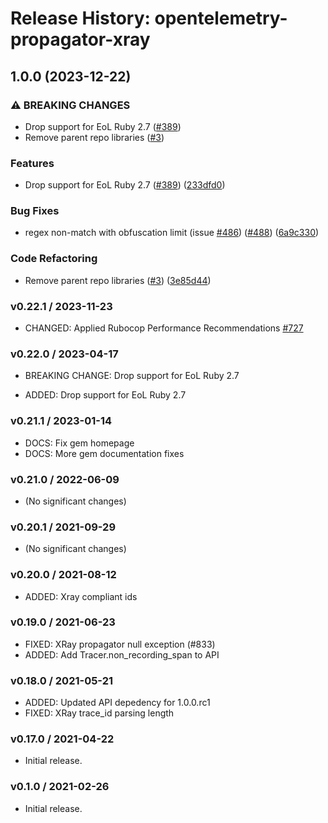 # Release History: opentelemetry-propagator-xray

## 1.0.0 (2023-12-22)


### ⚠ BREAKING CHANGES

* Drop support for EoL Ruby 2.7 ([#389](https://github.com/open-telemetry/opentelemetry-ruby-contrib/issues/389))
* Remove parent repo libraries ([#3](https://github.com/open-telemetry/opentelemetry-ruby-contrib/issues/3))

### Features

* Drop support for EoL Ruby 2.7 ([#389](https://github.com/open-telemetry/opentelemetry-ruby-contrib/issues/389)) ([233dfd0](https://github.com/open-telemetry/opentelemetry-ruby-contrib/commit/233dfd0dae81346e9687090f9d8dfb85215e0ba7))


### Bug Fixes

* regex non-match with obfuscation limit (issue [#486](https://github.com/open-telemetry/opentelemetry-ruby-contrib/issues/486)) ([#488](https://github.com/open-telemetry/opentelemetry-ruby-contrib/issues/488)) ([6a9c330](https://github.com/open-telemetry/opentelemetry-ruby-contrib/commit/6a9c33088c6c9f39b2bc30247a3ed825553c07d4))


### Code Refactoring

* Remove parent repo libraries ([#3](https://github.com/open-telemetry/opentelemetry-ruby-contrib/issues/3)) ([3e85d44](https://github.com/open-telemetry/opentelemetry-ruby-contrib/commit/3e85d4436d338f326816c639cd2087751c63feb1))

### v0.22.1 / 2023-11-23

* CHANGED: Applied Rubocop Performance Recommendations [#727](https://github.com/open-telemetry/opentelemetry-ruby-contrib/pull/727)

### v0.22.0 / 2023-04-17

* BREAKING CHANGE: Drop support for EoL Ruby 2.7 

* ADDED: Drop support for EoL Ruby 2.7 

### v0.21.1 / 2023-01-14

* DOCS: Fix gem homepage 
* DOCS: More gem documentation fixes 

### v0.21.0 / 2022-06-09

* (No significant changes)

### v0.20.1 / 2021-09-29

* (No significant changes)

### v0.20.0 / 2021-08-12

* ADDED: Xray compliant ids 

### v0.19.0 / 2021-06-23

* FIXED: XRay propagator null exception (#833)
* ADDED: Add Tracer.non_recording_span to API 

### v0.18.0 / 2021-05-21

* ADDED: Updated API depedency for 1.0.0.rc1
* FIXED: XRay trace_id parsing length

### v0.17.0 / 2021-04-22

* Initial release.

### v0.1.0 / 2021-02-26

* Initial release.
